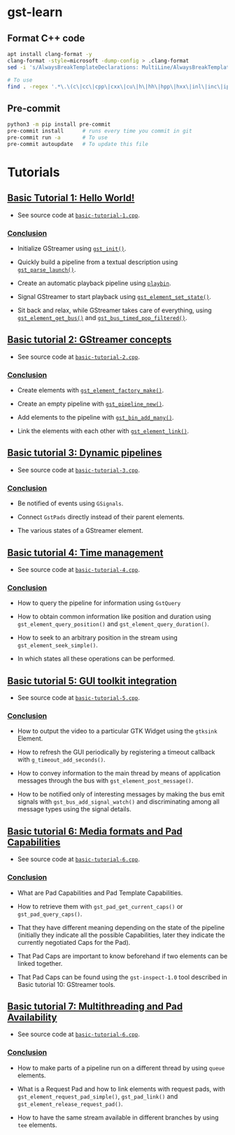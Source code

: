 # gst-learn

## Format C++ code

```bash
apt install clang-format -y
clang-format -style=microsoft -dump-config > .clang-format
sed -i 's/AlwaysBreakTemplateDeclarations: MultiLine/AlwaysBreakTemplateDeclarations: false/g' .clang-format

# To use
find . -regex '.*\.\(c\|cc\|cpp\|cxx\|cu\|h\|hh\|hpp\|hxx\|inl\|inc\|ipp\|m\|mm\)$' -exec clang-format -style=file -i {} \;
```


## Pre-commit

```bash
python3 -m pip install pre-commit
pre-commit install      # runs every time you commit in git
pre-commit run -a       # To use
pre-commit autoupdate   # To update this file
```

# Tutorials

## [Basic Tutorial 1: Hello World!](https://gstreamer.freedesktop.org/documentation/tutorials/basic/hello-world.html?gi-language=c)

- See source code at [`basic-tutorial-1.cpp`](basic_tutorials/basic-tutorial-1.cpp#L22).

### [Conclusion](https://gstreamer.freedesktop.org/documentation/tutorials/basic/hello-world.html?gi-language=c#conclusion)

- Initialize GStreamer using [`gst_init()`](https://gstreamer.freedesktop.org/documentation/gstreamer/gst.html#gst_init).

- Quickly build a pipeline from a textual description using [`gst_parse_launch()`](https://gstreamer.freedesktop.org/documentation/gstreamer/gstparse.html#gst_parse_launch).

- Create an automatic playback pipeline using [`playbin`](https://gstreamer.freedesktop.org/documentation/playback/playbin.html#playbin).

- Signal GStreamer to start playback using [`gst_element_set_state()`](https://gstreamer.freedesktop.org/documentation/gstreamer/gstelement.html#gst_element_set_state).

- Sit back and relax, while GStreamer takes care of everything, using [`gst_element_get_bus()`](https://gstreamer.freedesktop.org/documentation/gstreamer/gstelement.html#gst_element_get_bus) and [`gst_bus_timed_pop_filtered()`](https://gstreamer.freedesktop.org/documentation/gstreamer/gstbus.html#gst_bus_timed_pop_filtered).

## [Basic tutorial 2: GStreamer concepts](https://gstreamer.freedesktop.org/documentation/tutorials/basic/concepts.html?gi-language=c#basic-tutorial-2-gstreamer-concepts)

- See source code at [`basic-tutorial-2.cpp`](basic_tutorials/basic-tutorial-2.cpp).

### [Conclusion](https://gstreamer.freedesktop.org/documentation/tutorials/basic/concepts.html?gi-language=c#conclusion)

- Create elements with [`gst_element_factory_make()`](https://gstreamer.freedesktop.org/documentation/gstreamer/gstelementfactory.html#gst_element_factory_make).

- Create an empty pipeline with [`gst_pipeline_new()`](https://gstreamer.freedesktop.org/documentation/gstreamer/gstpipeline.html#gst_pipeline_new).

- Add elements to the pipeline with [`gst_bin_add_many()`](https://gstreamer.freedesktop.org/documentation/gstreamer/gstbin.html#gst_bin_add_many).

- Link the elements with each other with [`gst_element_link()`](https://gstreamer.freedesktop.org/documentation/gstreamer/gstelement.html#gst_element_link).

## [Basic tutorial 3: Dynamic pipelines](https://gstreamer.freedesktop.org/documentation/tutorials/basic/dynamic-pipelines.html?gi-language=c#basic-tutorial-3-dynamic-pipelines)

- See source code at [`basic-tutorial-3.cpp`](basic_tutorials/basic-tutorial-3.cpp).

### [Conclusion](https://gstreamer.freedesktop.org/documentation/tutorials/basic/dynamic-pipelines.html?gi-language=c#conclusion)

- Be notified of events using `GSignals`.

- Connect `GstPads` directly instead of their parent elements.

- The various states of a GStreamer element.

## [Basic tutorial 4: Time management](https://gstreamer.freedesktop.org/documentation/tutorials/basic/time-management.html?gi-language=c#basic-tutorial-4-time-management)

- See source code at [`basic-tutorial-4.cpp`](basic_tutorials/basic-tutorial-4.cpp).

### [Conclusion](https://gstreamer.freedesktop.org/documentation/tutorials/basic/time-management.html?gi-language=c#conclusion)

- How to query the pipeline for information using `GstQuery`

- How to obtain common information like position and duration using `gst_element_query_position()` and `gst_element_query_duration()`.

- How to seek to an arbitrary position in the stream using `gst_element_seek_simple()`.

- In which states all these operations can be performed.

## [Basic tutorial 5: GUI toolkit integration](https://gstreamer.freedesktop.org/documentation/tutorials/basic/toolkit-integration.html?gi-language=c#basic-tutorial-5-gui-toolkit-integration)

- See source code at [`basic-tutorial-5.cpp`](basic_tutorials/basic-tutorial-5.cpp).

### [Conclusion](https://gstreamer.freedesktop.org/documentation/tutorials/basic/toolkit-integration.html?gi-language=c#conclusion)

- How to output the video to a particular GTK Widget using the `gtksink` Element.

- How to refresh the GUI periodically by registering a timeout callback with `g_timeout_add_seconds()`.

- How to convey information to the main thread by means of application messages through the bus with `gst_element_post_message()`.

- How to be notified only of interesting messages by making the bus emit signals with `gst_bus_add_signal_watch()` and discriminating among all message types using the signal details.

## [Basic tutorial 6: Media formats and Pad Capabilities](https://gstreamer.freedesktop.org/documentation/tutorials/basic/media-formats-and-pad-capabilities.html?gi-language=c#basic-tutorial-6-media-formats-and-pad-capabilities)

- See source code at [`basic-tutorial-6.cpp`](basic_tutorials/basic-tutorial-6.cpp).

### [Conclusion](https://gstreamer.freedesktop.org/documentation/tutorials/basic/media-formats-and-pad-capabilities.html?gi-language=c#conclusion)

- What are Pad Capabilities and Pad Template Capabilities.

- How to retrieve them with `gst_pad_get_current_caps()` or `gst_pad_query_caps()`.

- That they have different meaning depending on the state of the pipeline (initially they indicate all the possible Capabilities, later they indicate the currently negotiated Caps for the Pad).

- That Pad Caps are important to know beforehand if two elements can be linked together.

- That Pad Caps can be found using the `gst-inspect-1.0` tool described in Basic tutorial 10: GStreamer tools.

## [Basic tutorial 7: Multithreading and Pad Availability](https://gstreamer.freedesktop.org/documentation/tutorials/basic/multithreading-and-pad-availability.html?gi-language=c#basic-tutorial-7-multithreading-and-pad-availability)

- See source code at [`basic-tutorial-6.cpp`](basic_tutorials/basic-tutorial-7.cpp).

### [Conclusion](https://gstreamer.freedesktop.org/documentation/tutorials/basic/multithreading-and-pad-availability.html?gi-language=c#conclusion)

- How to make parts of a pipeline run on a different thread by using `queue` elements.

- What is a Request Pad and how to link elements with request pads, with `gst_element_request_pad_simple()`, `gst_pad_link()` and `gst_element_release_request_pad()`.

- How to have the same stream available in different branches by using `tee` elements.
